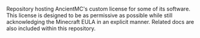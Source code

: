 Repository hosting AncientMC's custom license for some of its software. This license is designed to be as permissive as possible while still acknowledging 
the Minecraft EULA in an explicit manner. Related docs are also included within this repository. 